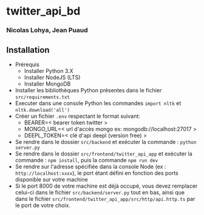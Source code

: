 # twitter_api_bd

### Nicolas Lohya, Jean Puaud

## Installation

- Prérequis
  - Installer Python 3.X
  - Installer NodeJS (LTS)
  - Installer MongoDB
- Installer les bibliothèques Python présentes dans le fichier `src/requirements.txt`
- Executer dans une console Python les commandes `import nltk` et `nltk.download('all')`
- Créer un fichier `.env` respectant le format suivant:
  - BEARER=< bearer token twitter >
  - MONGO_URL=< url d'accès mongo ex: mongodb://localhost:27017 >
  - DEEPL_TOKEN=< clé d'api deepl (version free) >
- Se rendre dans le dossier `src/backend` et exécuter la commande : `python server.py`
- Se rendre dans le dossier `src/frontend/twitter_api_app` et exécuter la commande : `npm install`, puis la commande `npm run dev`
- Se rendre sur l'adresse spécifiée dans la console Node (ex : `http://localhost:xxxx`), le port étant défini en fonction des ports disponible sur votre machine
- Si le port 8000 de votre machine est déjà occupé, vous devez remplacer celui-ci dans le fichier `src/backend/server.py` tout en bas, ainsi que dans le fichier `src/frontend/twitter_api_app/src/http/api.http.ts` par le port de votre choix.
